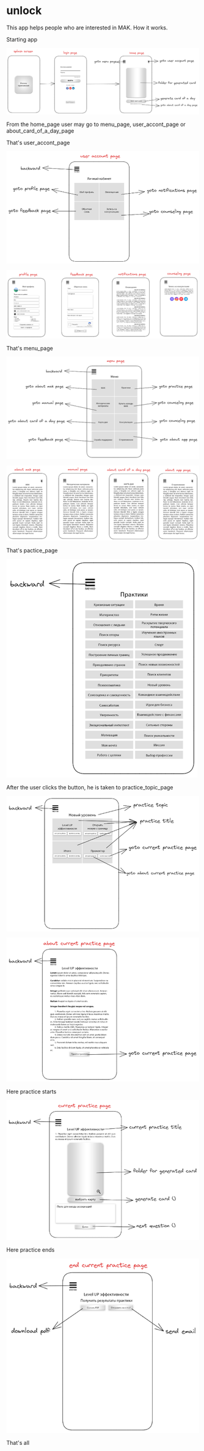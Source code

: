 # unlock

This app helps people who are interested in MAK.
How it works.

Starting app

![Image alt](https://github.com/KonstantinLeschenko/unlock/blob/main/excalibur/ex_1.png)

From the home_page user may go to menu_page, user_accont_page or about_card_of_a_day_page

That's user_accont_page

![Image alt](https://github.com/KonstantinLeschenko/unlock/blob/main/excalibur/ex_2.png)

![Image alt](https://github.com/KonstantinLeschenko/unlock/blob/main/excalibur/ex_3.png)

That's menu_page

![Image alt](https://github.com/KonstantinLeschenko/unlock/blob/main/excalibur/ex_4.png)

![Image alt](https://github.com/KonstantinLeschenko/unlock/blob/main/excalibur/ex_5.png)

That's pactice_page

![Image alt](https://github.com/KonstantinLeschenko/unlock/blob/main/excalibur/ex_6.png)

After the user clicks the button, he is taken to practice_topic_page

![Image alt](https://github.com/KonstantinLeschenko/unlock/blob/main/excalibur/ex_7.png)

![Image alt](https://github.com/KonstantinLeschenko/unlock/blob/main/excalibur/ex_8.png)

Here practice starts

![Image alt](https://github.com/KonstantinLeschenko/unlock/blob/main/excalibur/ex_9.png)

Here practice ends

![Image alt](https://github.com/KonstantinLeschenko/unlock/blob/main/excalibur/ex_10.png)

That's all



